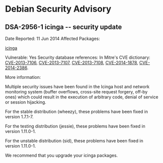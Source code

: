 
Debian Security Advisory
========================


DSA-2956-1 icinga -- security update
------------------------------------



Date Reported:
11 Jun 2014
Affected Packages:

[icinga](https://packages.debian.org/src:icinga)

Vulnerable:
Yes
Security database references:
In Mitre's CVE dictionary: [CVE-2013-7106](https://security-tracker.debian.org/tracker/CVE-2013-7106), [CVE-2013-7107](https://security-tracker.debian.org/tracker/CVE-2013-7107), [CVE-2013-7108](https://security-tracker.debian.org/tracker/CVE-2013-7108), [CVE-2014-1878](https://security-tracker.debian.org/tracker/CVE-2014-1878), [CVE-2014-2386](https://security-tracker.debian.org/tracker/CVE-2014-2386).  

More information:

Multiple security issues have been found in the Icinga host and network
monitoring system (buffer overflows, cross-site request forgery, off-by
ones) which could result in the execution of arbitrary code, denial of
service or session hijacking.


For the stable distribution (wheezy), these problems have been fixed in
version 1.7.1-7.


For the testing distribution (jessie), these problems have been fixed in
version 1.11.0-1.


For the unstable distribution (sid), these problems have been fixed in
version 1.11.0-1.


We recommend that you upgrade your icinga packages.





